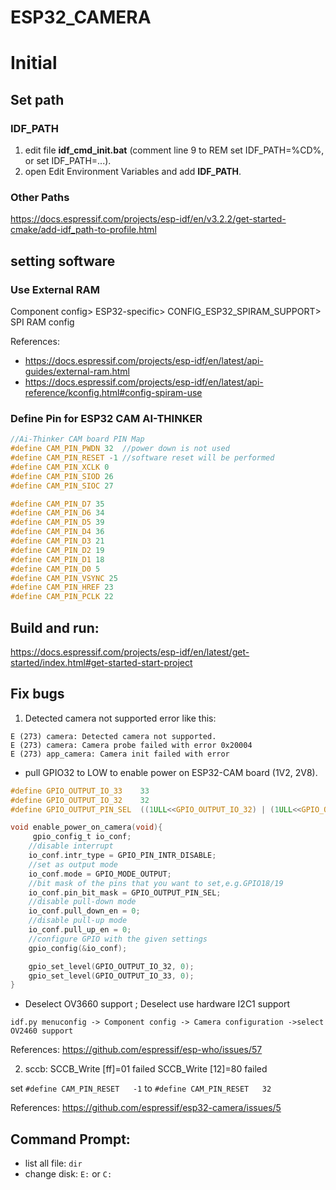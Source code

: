 # ESP32_CAMERA
# Initial
## Set path
### IDF_PATH
1. edit file <b>idf_cmd_init.bat</b> (comment line 9 to REM set IDF_PATH=%CD%, or set IDF_PATH=...).
2. open Edit Environment Variables and add <b>IDF_PATH</b>.
### Other Paths
https://docs.espressif.com/projects/esp-idf/en/v3.2.2/get-started-cmake/add-idf_path-to-profile.html

## setting software

### Use External RAM
Component config> ESP32-specific> CONFIG_ESP32_SPIRAM_SUPPORT> SPI RAM config

References:
- https://docs.espressif.com/projects/esp-idf/en/latest/api-guides/external-ram.html
- https://docs.espressif.com/projects/esp-idf/en/latest/api-reference/kconfig.html#config-spiram-use

### Define Pin for ESP32 CAM AI-THINKER

```c
//Ai-Thinker CAM board PIN Map
#define CAM_PIN_PWDN 32  //power down is not used
#define CAM_PIN_RESET -1 //software reset will be performed
#define CAM_PIN_XCLK 0
#define CAM_PIN_SIOD 26
#define CAM_PIN_SIOC 27

#define CAM_PIN_D7 35
#define CAM_PIN_D6 34
#define CAM_PIN_D5 39
#define CAM_PIN_D4 36
#define CAM_PIN_D3 21
#define CAM_PIN_D2 19
#define CAM_PIN_D1 18
#define CAM_PIN_D0 5
#define CAM_PIN_VSYNC 25
#define CAM_PIN_HREF 23
#define CAM_PIN_PCLK 22
```

## Build and run:
https://docs.espressif.com/projects/esp-idf/en/latest/get-started/index.html#get-started-start-project

## Fix bugs
1. Detected camera not supported
error like this:
```
E (273) camera: Detected camera not supported.
E (273) camera: Camera probe failed with error 0x20004
E (273) app_camera: Camera init failed with error
```
- pull GPIO32 to LOW to enable power on ESP32-CAM board (1V2, 2V8).
```c
#define GPIO_OUTPUT_IO_33    33
#define GPIO_OUTPUT_IO_32    32
#define GPIO_OUTPUT_PIN_SEL  ((1ULL<<GPIO_OUTPUT_IO_32) | (1ULL<<GPIO_OUTPUT_IO_33))

void enable_power_on_camera(void){
     gpio_config_t io_conf;
    //disable interrupt
    io_conf.intr_type = GPIO_PIN_INTR_DISABLE;
    //set as output mode
    io_conf.mode = GPIO_MODE_OUTPUT;
    //bit mask of the pins that you want to set,e.g.GPIO18/19
    io_conf.pin_bit_mask = GPIO_OUTPUT_PIN_SEL;
    //disable pull-down mode
    io_conf.pull_down_en = 0;
    //disable pull-up mode
    io_conf.pull_up_en = 0;
    //configure GPIO with the given settings
    gpio_config(&io_conf);

    gpio_set_level(GPIO_OUTPUT_IO_32, 0);
    gpio_set_level(GPIO_OUTPUT_IO_33, 0);
}
```
- Deselect OV3660 support ; Deselect use hardware I2C1 support

`idf.py menuconfig -> Component config -> Camera configuration ->select OV2460 support`

References:
https://github.com/espressif/esp-who/issues/57

2. sccb: SCCB_Write [ff]=01 failed SCCB_Write [12]=80 failed

set `#define CAM_PIN_RESET   -1` to `#define CAM_PIN_RESET   32`

References: https://github.com/espressif/esp32-camera/issues/5

## Command Prompt:
- list all file: `dir`
- change disk:  `E:` or `C:`
